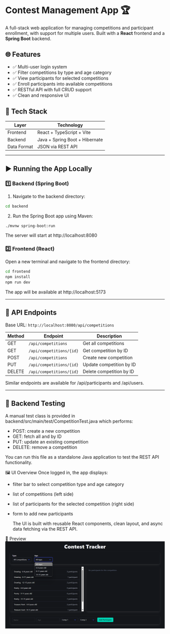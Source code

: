 # Contest Management App 🏆

A full-stack web application for managing competitions and participant enrollment, with support for multiple users. Built with a **React** frontend and a **Spring Boot** backend.

## 🌐 Features

- ✅ Multi-user login system
- ✅ Filter competitions by type and age category
- ✅ View participants for selected competitions
- ✅ Enroll participants into available competitions
- ✅ RESTful API with full CRUD support
- ✅ Clean and responsive UI

## 🧱 Tech Stack

| Layer       | Technology         |
|-------------|--------------------|
| Frontend    | React + TypeScript + Vite |
| Backend     | Java + Spring Boot + Hibernate |
| Data Format | JSON via REST API  |

---

## ▶️ Running the App Locally

### 1️⃣ Backend (Spring Boot)

1. Navigate to the backend directory:
```bash
cd backend
```
2. Run the Spring Boot app using Maven:
```
./mvnw spring-boot:run
```
  The server will start at http://localhost:8080

### 2️⃣ Frontend (React)
Open a new terminal and navigate to the frontend directory:

```bash
cd frontend
npm install
npm run dev
```
  The app will be available at http://localhost:5173

---

## 🔌 API Endpoints
Base URL: `http://localhost:8080/api/competitions`

| Method | Endpoint                 | Description              |
| ------ | ------------------------ | ------------------------ |
| GET    | `/api/competitions`      | Get all competitions     |
| GET    | `/api/competitions/{id}` | Get competition by ID    |
| POST   | `/api/competitions`      | Create new competition   |
| PUT    | `/api/competitions/{id}` | Update competition by ID |
| DELETE | `/api/competitions/{id}` | Delete competition by ID |
  Similar endpoints are available for /api/participants and /api/users.

---

## 🧪 Backend Testing
A manual test class is provided in backend/src/main/test/CompetitionTest.java which performs:

- POST: create a new competition
- GET: fetch all and by ID
- PUT: update an existing competition
- DELETE: remove a competition

You can run this file as a standalone Java application to test the REST API functionality.

🖼️ UI Overview
Once logged in, the app displays:

- filter bar to select competition type and age category
- list of competitions (left side)
- list of participants for the selected competition (right side)
- form to add new participants

  The UI is built with reusable React components, clean layout, and async data fetching via the REST API.
  
📸 Preview
![App Screenshot](frontend/public/image.png)

